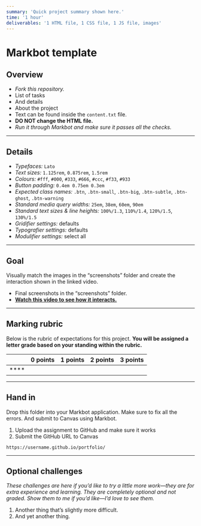 ```yaml
---
summary: 'Quick project summary shown here.'
time: '1 hour'
deliverables: '1 HTML file, 1 CSS file, 1 JS file, images'
---
```


# Markbot template

## Overview

- *Fork this repository.*
- List of tasks
- And details
- About the project
- Text can be found inside the `content.txt` file.
- **DO NOT change the HTML file.**
- *Run it through Markbot and make sure it passes all the checks.*

---

## Details

- *Typefaces:* `Lato`
- *Text sizes:* `1.125rem`, `0.875rem`, `1.5rem`
- *Colours:* `#fff`, `#000`, `#333`, `#666`, `#ccc`, `#f33`, `#933`
- *Button padding:* `0.4em 0.75em 0.3em`
- *Expected class names:* `.btn`, `.btn-small`, `.btn-big`, `.btn-subtle`, `.btn-ghost`, `.btn-warning`
- *Standard media query widths:* `25em`, `38em`, `60em`, `90em`
- *Standard text sizes & line heights:* `100%/1.3`, `110%/1.4`, `120%/1.5`, `130%/1.5`
- *Gridifier settings:* defaults
- *Typografier settings:* defaults
- *Modulifier settings:* select all

---

## Goal

Visually match the images in the “screenshots” folder and create the interaction shown in the linked video.

- Final screenshots in the “screenshots” folder.
- [**Watch this video to see how it interacts.**](https://youtu.be/)

---

## Marking rubric

Below is the rubric of expectations for this project. **You will be assigned a letter grade based on your standing within the rubric.**

| | 0 points | 1 points | 2 points | 3 points |
| --- | --- | --- | --- | --- |
| **** |  |  |  |  |

---

## Hand in

Drop this folder into your Markbot application. Make sure to fix all the errors. And submit to Canvas using Markbot.

1. Upload the assignment to GitHub and make sure it works
2. Submit the GitHub URL to Canvas

```
https://username.github.io/portfolio/
```

---

## Optional challenges

*These challenges are here if you’d like to try a little more work—they are for extra experience and learning. They are completely optional and not graded. Show them to me if you’d like—I’d love to see them.*

1. Another thing that’s slightly more difficult.
2. And yet another thing.
